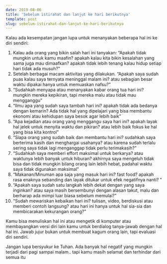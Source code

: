```yaml
---
date: 2019-08-06
title: 'Sebelum istirahat dan lanjut ke hari berikutnya'
template: post
slug: sebelum-istirahat-dan-lanjut-ke-hari-berikutnya
---
```


Kalau ada kesempatan jangan lupa untuk menanyakan beberapa hal ini ke diri sendiri:

1. Kalau ada orang yang bikin salah hari ini tanyakan: “Apakah tidak mungkin untuk kamu maafin? apakah kalau kita bikin kesalahan yang sama juga mau dimaafkan? apakah tidak lebih tenang kalau hidup setiap hari tidak ada musuh?"
2. Setelah berbagai macam aktivitas yang dilakukan. “Apakah saya sudah puas kalau saya ternyata meninggal malam ini? atau sebagian besar waktu dipakai hanya untuk memuaskan nafsu?"
3. “Sudahkah menyapa atau menanyakan kabar orang tua hari ini? mungkin mereka kepikiran, tapi mereka malu atau tidak mau mengganggu"
4. “Ilmu apa yang sudah saya tambah hari ini? apakah tidak ada bedanya dengan kemarin? Ada tidak hal yang dipelajari yang bisa membantu ekonomi atau kehidupan saya besok agar lebih baik"
5. “Apa kejadian atau orang yang menggangu saya hari ini? apakah layak hal jelek untuk menyita waktu dan pikiran? atau lebih baik fokus ke hal yang bisa kita kontrol"
6. “Siapa orang yang sudah baik dan membantu hari ini? sudahkah saya berterima kasih dan menghargai usahanya? atau karena sudah terlalu sering saya tidak lagi menganggap tidak perlu terimakasih?"
7. “Sudahkah saya memberi effort maksimal untuk berkarya? atau waktunya lebih banyak untuk hiburan? akhirnya saya mengeluh tidak bisa dan tidak mungkin bilang orang lain lebih hebat, padahal waktu saya tidak digunakan maksimal"
8. “Makanan/Minuman apa saja yang masuk hari ini? fast food? apakah rasa enaknya sebanding dan layak ditukar untuk efek negatifnya nanti? "
9. “Apakah saya sudah satu langkah lebih dekat dengan yang saya inginkan? atau saya masih bersembunyi dengan alasan takut, malu dan berharap ada mimpi luar biasa sebelum memulai?"
10. “Sudah mewariskan kebaikan hari ini? tulisan, video, berdiskusi atau memberi contoh langsung? atau hari ini hanya untuk hal sia-sia dan membicarakan kekurangan orang?"

Kamu bisa menuliskan hal ini atau mengetik di komputer atau membayangkan versi diri lain kamu untuk berdialog tanya-jawab dengan hal hal ini. Jawab jujur bukan untuk membuat kagum orang lain, tapi evaluasi diri sendiri.

Jangan lupa bersyukur ke Tuhan. Ada banyak hal negatif yang mungkin terjadi dari pagi sampai malam.. tapi kamu masih selamat dan terhindar dari semua itu